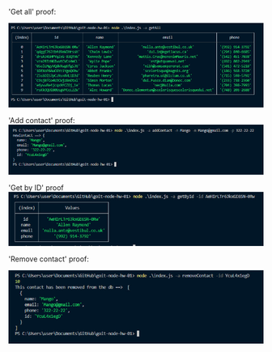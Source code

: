 'Get all' proof:

!['Get all' proof'](images/getall.jpg)

'Add contact' proof: 
!['Add contact proof'](images/addContact.jpg)

'Get by ID' proof
!['Get by ID proof' proof](images/getById.jpg)

'Remove contact' proof:

!["Remove contact" proof](images/removeContact.jpg)
